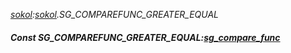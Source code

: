 _[sokol](../../modules/sokol/sokol-module.md):[sokol](../../modules/sokol/sokol-module.md).SG\_COMPAREFUNC\_GREATER\_EQUAL_
##### Const SG\_COMPAREFUNC\_GREATER\_EQUAL:[sg_compare_func](../../modules/sokol/sokol-sg_compare_func.md)
